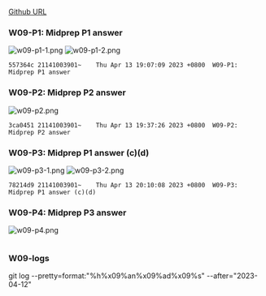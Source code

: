[Github URL](https://github.com/211410039/1112-1N-js-demo-id/tree/main/demo/md/w02_39)

### W09-P1: Midprep P1 answer

![w09-p1-1.png](https://qmfqlvkbasosvmqhicrw.supabase.co/storage/v1/object/public/demo-39/md_img/w09-p1-1.png?t=2023-04-13T11%3A06%3A29.901Z)
![w09-p1-2.png](https://qmfqlvkbasosvmqhicrw.supabase.co/storage/v1/object/public/demo-39/md_img/w09-p1-2.png?t=2023-04-13T11%3A06%3A29.901Z)

```
557364c 21141003901~    Thu Apr 13 19:07:09 2023 +0800  W09-P1: Midprep P1 answer
```

### W09-P2: Midprep P2 answer

![w09-p2.png](https://qmfqlvkbasosvmqhicrw.supabase.co/storage/v1/object/public/demo-39/md_img/w09-p2.png?t=2023-04-13T11%3A06%3A29.901Z)

```
3ca0451 21141003901~    Thu Apr 13 19:37:26 2023 +0800  W09-P2: Midprep P2 answer
```

### W09-P3: Midprep P1 answer (c)(d)

![w09-p3-1.png](https://qmfqlvkbasosvmqhicrw.supabase.co/storage/v1/object/public/demo-39/md_img/w09-p3-1.png?t=2023-04-13T11%3A06%3A29.901Z)
![w09-p3-2.png](https://qmfqlvkbasosvmqhicrw.supabase.co/storage/v1/object/public/demo-39/md_img/w09-p3-2.png?t=2023-04-13T11%3A06%3A29.901Z)

```
78214d9 21141003901~    Thu Apr 13 20:10:08 2023 +0800  W09-P3: Midprep P1 answer (c)(d)
```

### W09-P4: Midprep P3 answer

![w09-p4.png](https://qmfqlvkbasosvmqhicrw.supabase.co/storage/v1/object/public/demo-39/md_img/w09-p4.png?t=2023-04-13T11%3A06%3A29.901Z)

```

```

### W09-logs

git log --pretty=format:"%h%x09%an%x09%ad%x09%s" --after="2023-04-12"
